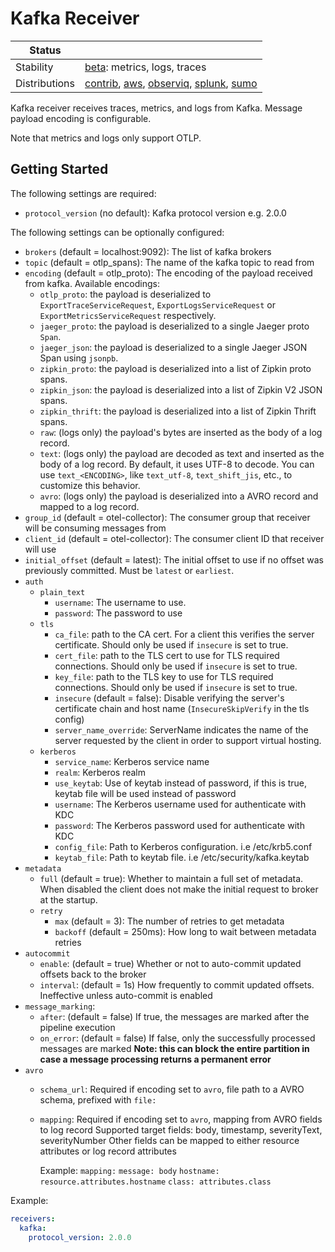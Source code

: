 # Kafka Receiver

<!-- status autogenerated section -->
| Status        |           |
| ------------- |-----------|
| Stability     | [beta]: metrics, logs, traces   |
| Distributions | [contrib], [aws], [observiq], [splunk], [sumo] |

[beta]: https://github.com/open-telemetry/opentelemetry-collector#beta
[contrib]: https://github.com/open-telemetry/opentelemetry-collector-releases/tree/main/distributions/otelcol-contrib
[aws]: https://github.com/aws-observability/aws-otel-collector
[observiq]: https://github.com/observIQ/observiq-otel-collector
[splunk]: https://github.com/signalfx/splunk-otel-collector
[sumo]: https://github.com/SumoLogic/sumologic-otel-collector
<!-- end autogenerated section -->

Kafka receiver receives traces, metrics, and logs from Kafka. Message payload encoding is configurable.

Note that metrics and logs only support OTLP.

## Getting Started

The following settings are required:

- `protocol_version` (no default): Kafka protocol version e.g. 2.0.0

The following settings can be optionally configured:

- `brokers` (default = localhost:9092): The list of kafka brokers
- `topic` (default = otlp_spans): The name of the kafka topic to read from
- `encoding` (default = otlp_proto): The encoding of the payload received from kafka. Available encodings:
  - `otlp_proto`: the payload is deserialized to `ExportTraceServiceRequest`, `ExportLogsServiceRequest` or `ExportMetricsServiceRequest` respectively.
  - `jaeger_proto`: the payload is deserialized to a single Jaeger proto `Span`.
  - `jaeger_json`: the payload is deserialized to a single Jaeger JSON Span using `jsonpb`.
  - `zipkin_proto`: the payload is deserialized into a list of Zipkin proto spans.
  - `zipkin_json`: the payload is deserialized into a list of Zipkin V2 JSON spans.
  - `zipkin_thrift`: the payload is deserialized into a list of Zipkin Thrift spans.
  - `raw`: (logs only) the payload's bytes are inserted as the body of a log record.
  - `text`: (logs only) the payload are decoded as text and inserted as the body of a log record. By default, it uses UTF-8 to decode. You can use `text_<ENCODING>`, like `text_utf-8`, `text_shift_jis`, etc., to customize this behavior.
  - `avro`: (logs only) the payload is deserialized into a AVRO record and mapped to a log record.
- `group_id` (default = otel-collector):  The consumer group that receiver will be consuming messages from
- `client_id` (default = otel-collector): The consumer client ID that receiver will use
- `initial_offset` (default = latest): The initial offset to use if no offset was previously committed. Must be `latest` or `earliest`.
- `auth`
  - `plain_text`
    - `username`: The username to use.
    - `password`: The password to use
  - `tls`
    - `ca_file`: path to the CA cert. For a client this verifies the server certificate. Should
      only be used if `insecure` is set to true.
    - `cert_file`: path to the TLS cert to use for TLS required connections. Should
      only be used if `insecure` is set to true.
    - `key_file`: path to the TLS key to use for TLS required connections. Should
      only be used if `insecure` is set to true.
    - `insecure` (default = false): Disable verifying the server's certificate
      chain and host name (`InsecureSkipVerify` in the tls config)
    - `server_name_override`: ServerName indicates the name of the server requested by the client
      in order to support virtual hosting.
  - `kerberos`
    - `service_name`: Kerberos service name
    - `realm`: Kerberos realm
    - `use_keytab`:  Use of keytab instead of password, if this is true, keytab file will be used instead of password
    - `username`: The Kerberos username used for authenticate with KDC
    - `password`: The Kerberos password used for authenticate with KDC
    - `config_file`: Path to Kerberos configuration. i.e /etc/krb5.conf
    - `keytab_file`: Path to keytab file. i.e /etc/security/kafka.keytab
- `metadata`
  - `full` (default = true): Whether to maintain a full set of metadata. When
    disabled the client does not make the initial request to broker at the
    startup.
  - `retry`
    - `max` (default = 3): The number of retries to get metadata
    - `backoff` (default = 250ms): How long to wait between metadata retries
- `autocommit`
  - `enable`: (default = true) Whether or not to auto-commit updated offsets back to the broker
  - `interval`: (default = 1s) How frequently to commit updated offsets. Ineffective unless auto-commit is enabled
- `message_marking`:
  - `after`: (default =  false)  If true, the messages are marked after the pipeline execution
  - `on_error`: (default = false) If false, only the successfully processed messages are marked
     **Note: this can block the entire partition in case a message processing returns a permanent error**
- `avro`
  - `schema_url`: Required if encoding set to `avro`, file path to a AVRO schema, prefixed with `file:`
  - `mapping`: Required if encoding set to `avro`, mapping from AVRO fields to log record
    Supported target fields: body, timestamp, severityText, severityNumber
    Other fields can be mapped to either resource attributes or log record attributes

    Example:
    `mapping:`
      `message: body`
      `hostname: resource.attributes.hostname`
      `class: attributes.class`

Example:

```yaml
receivers:
  kafka:
    protocol_version: 2.0.0
```

